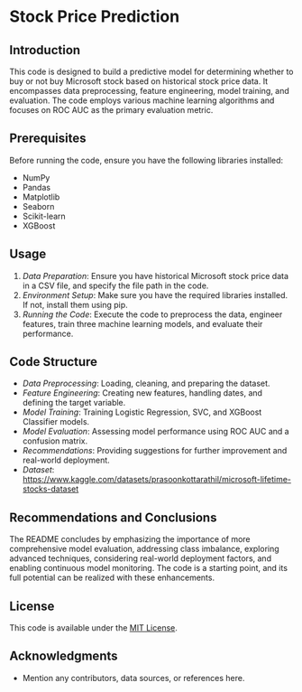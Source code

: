 # Stock Price Prediction

## Introduction

This code is designed to build a predictive model for determining whether to buy or not buy Microsoft stock based on historical stock price data. It encompasses data preprocessing, feature engineering, model training, and evaluation. The code employs various machine learning algorithms and focuses on ROC AUC as the primary evaluation metric.

## Prerequisites

Before running the code, ensure you have the following libraries installed:
- NumPy
- Pandas
- Matplotlib
- Seaborn
- Scikit-learn
- XGBoost

## Usage

1. *Data Preparation*: Ensure you have historical Microsoft stock price data in a CSV file, and specify the file path in the code.
2. *Environment Setup*: Make sure you have the required libraries installed. If not, install them using pip.
3. *Running the Code*: Execute the code to preprocess the data, engineer features, train three machine learning models, and evaluate their performance.

## Code Structure

- *Data Preprocessing*: Loading, cleaning, and preparing the dataset.
- *Feature Engineering*: Creating new features, handling dates, and defining the target variable.
- *Model Training*: Training Logistic Regression, SVC, and XGBoost Classifier models.
- *Model Evaluation*: Assessing model performance using ROC AUC and a confusion matrix.
- *Recommendations*: Providing suggestions for further improvement and real-world deployment.
- *Dataset*: https://www.kaggle.com/datasets/prasoonkottarathil/microsoft-lifetime-stocks-dataset

## Recommendations and Conclusions

The README concludes by emphasizing the importance of more comprehensive model evaluation, addressing class imbalance, exploring advanced techniques, considering real-world deployment factors, and enabling continuous model monitoring. The code is a starting point, and its full potential can be realized with these enhancements.

## License

This code is available under the [MIT License](LICENSE).

## Acknowledgments

- Mention any contributors, data sources, or references here.
